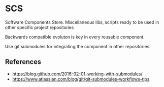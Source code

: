 # SCS
Software Components Store. Miscellaneous libs, scripts ready to be used in other specific project repositories

Backwards compatible evoluton is key in every reusable component.

Use git submodules for integrating the component in other repositories.

## References
* https://blog.github.com/2016-02-01-working-with-submodules/ 
* https://www.atlassian.com/blog/git/git-submodules-workflows-tips


